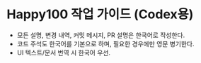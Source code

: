 # Happy100 작업 가이드 (Codex용)
- 모든 설명, 변경 내역, 커밋 메시지, PR 설명은 한국어로 작성한다.
- 코드 주석도 한국어를 기본으로 하며, 필요한 경우에만 영문 병기한다.
- UI 텍스트/문서 번역 시 한국어 우선.
